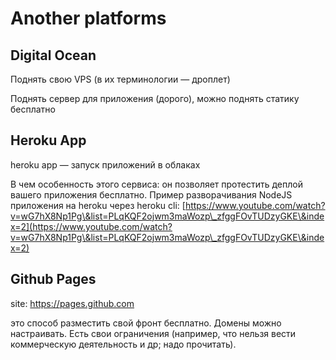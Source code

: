 # Another platforms

## Digital Ocean

Поднять свою VPS (в их терминологии — дроплет)

Поднять сервер для приложения (дорого), можно поднять статику бесплатно

## Heroku App

heroku app — запуск приложений в облаках

В чем особенность этого сервиса: он позволяет протестить деплой вашего приложения бесплатно. Пример разворачивания NodeJS приложения на heroku через heroku cli: [https://www.youtube.com/watch?v=wG7hX8Np1Pg\&list=PLqKQF2ojwm3maWozp\_zfggFOvTUDzyGKE\&index=2](https://www.youtube.com/watch?v=wG7hX8Np1Pg\&list=PLqKQF2ojwm3maWozp\_zfggFOvTUDzyGKE\&index=2)

## Github Pages

site: https://pages.github.com

это способ разместить свой фронт бесплатно. Домены можно настраивать. Есть свои ограничения (например, что нельзя вести коммерческую деятельность и др; надо прочитать).

